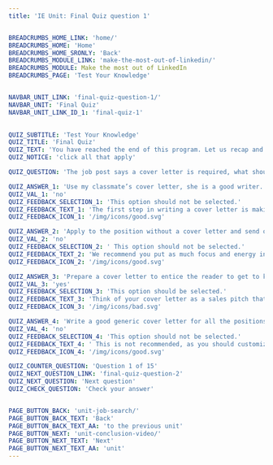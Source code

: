 ```yaml
---
title: 'IE Unit: Final Quiz question 1'


BREADCRUMBS_HOME_LINK: 'home/'
BREADCRUMBS_HOME: 'Home'
BREADCRUMBS_HOME_SRONLY: 'Back'
BREADCRUMBS_MODULE_LINK: 'make-the-most-out-of-linkedin/'
BREADCRUMBS_MODULE: Make the most out of LinkedIn
BREADCRUMBS_PAGE: 'Test Your Knowledge'


NAVBAR_UNIT_LINK: 'final-quiz-question-1/'
NAVBAR_UNIT: 'Final Quiz'
NAVBAR_UNIT_LINK_ID_1: 'final-quiz-1'
 

QUIZ_SUBTITLE: 'Test Your Knowledge'
QUIZ_TITLE: 'Final Quiz'
QUIZ_TEXT: 'You have reached the end of this program. Let us recap and review by answering each of the situational real-life questions with the most appropriate answer. Good Luck!'
QUIZ_NOTICE: 'click all that apply'

QUIZ_QUESTION: 'The job post says a cover letter is required, what should I do?'

QUIZ_ANSWER_1: 'Use my classmate’s cover letter, she is a good writer.'
QUIZ_VAL_1: 'no'
QUIZ_FEEDBACK_SELECTION_1: 'This option should not be selected.'
QUIZ_FEEDBACK_TEXT_1: 'The first step in writing a cover letter is making it personal. Also, if two candidates apply with the same cover letter, then they’ll both be automatically discarded.'
QUIZ_FEEDBACK_ICON_1: '/img/icons/good.svg'

QUIZ_ANSWER_2: 'Apply to the position without a cover letter and send one if they ask for it later. '
QUIZ_VAL_2: 'no'
QUIZ_FEEDBACK_SELECTION_2: ' This option should not be selected.'
QUIZ_FEEDBACK_TEXT_2: 'We recommend you put as much focus and energy into your cover letter as you do your CV. A good cover letter can make the biggest difference. For example, if you are shortlisted for a position, the hiring managers will go through your cover letter to make their decision. In addition, chances are your candidacy will be automatically filtered out for not following instructions properly.'
QUIZ_FEEDBACK_ICON_2: '/img/icons/good.svg'

QUIZ_ANSWER_3: 'Prepare a cover letter to entice the reader to get to know me.'
QUIZ_VAL_3: 'yes'
QUIZ_FEEDBACK_SELECTION_3: 'This option should be selected.'
QUIZ_FEEDBACK_TEXT_3: 'Think of your cover letter as a sales pitch that will market your credentials and help you get the interview. You want to make sure your cover letter makes the best impression on the person who is reviewing it.'
QUIZ_FEEDBACK_ICON_3: '/img/icons/bad.svg'

QUIZ_ANSWER_4: 'Write a good generic cover letter for all the positions I am applying to.'
QUIZ_VAL_4: 'no'
QUIZ_FEEDBACK_SELECTION_4: 'This option should not be selected.'
QUIZ_FEEDBACK_TEXT_4: ' This is not recommended, as you should customize each cover letter to each position you are applying to. Once recruiters see a generic cover letter, they stop reading. It defeats the purpose of getting to know why you are a good fit for the role/company.'
QUIZ_FEEDBACK_ICON_4: '/img/icons/good.svg'

QUIZ_COUNTER_QUESTION: 'Question 1 of 15'
QUIZ_NEXT_QUESTION_LINK: 'final-quiz-question-2'
QUIZ_NEXT_QUESTION: 'Next question'
QUIZ_CHECK_QUESTION: 'Check your answer'


PAGE_BUTTON_BACK: 'unit-job-search/'
PAGE_BUTTON_BACK_TEXT: 'Back'
PAGE_BUTTON_BACK_TEXT_AA: 'to the previous unit'
PAGE_BUTTON_NEXT: 'unit-conclusion-video/'
PAGE_BUTTON_NEXT_TEXT: 'Next'
PAGE_BUTTON_NEXT_TEXT_AA: 'unit'
---
```

